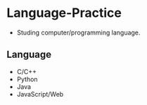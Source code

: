 # Language-Practice
* Studing computer/programming language.

## Language
* C/C++
* Python
* Java
* JavaScript/Web
